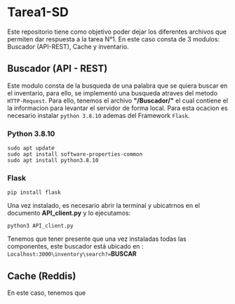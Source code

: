 # Tarea1-SD
Este repositorio tiene como objetivo poder dejar los diferentes archivos que permiten dar respuesta a la tarea N°1. En este caso consta de 3 modulos: Buscador (API-REST), Cache y inventario.




## Buscador (API - REST)
Este modulo consta de la busqueda de una palabra que se quiera buscar en el inventario, para ello, se implementó una busqueda atraves del metodo `HTTP-Request`.
Para ello, tenemos el archivo **"/Buscador/"** el cual contiene el la informacion para levantar el servidor de forma local. Para esta ocacion es necesario instalar `python 3.8.10`
ademas del Framework `Flask`.


### Python 3.8.10
```
sudo apt update
sudo apt install software-properties-common
sudo apt install python3.8.10
```
### Flask

```
pip install flask
```

Una vez instalado, es necesario abrir la terminal y ubicatrnos en el documento **API_client.py** y lo ejecutamos:
```
python3 API_client.py
```
Tenemos que tener presente que una vez instaladas todas las componentes, este buscador está ubicado en : `Localhost:3000\inventory\search?=`**BUSCAR**




## Cache (Reddis)
En este caso, tenemos que 







